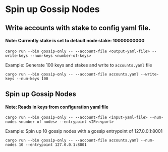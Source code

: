 # Spin up Gossip Nodes

## Write accounts with stake to config yaml file.
#### Note: Currently stake is set to default node stake: 10000000000

```
cargo run --bin gossip-only -- --account-file <output-yaml-file> --write-keys --num-keys <number-of-keys>
```

Example:
Generate 100 keys and stakes and write to `accounts.yaml` file
```
cargo run --bin gossip-only -- --account-file accounts.yaml --write-keys --num-keys 100
```

## Spin up Gossip Nodes
#### Note: Reads in <N> keys from configuration yaml file

```
cargo run --bin gossip-only -- --account-file <input-yaml-file> --num-nodes <number of nodes> --entrypoint <IP>:<port>
```

Example:
Spin up 10 gossip nodes with a gossip entrypoint of 127.0.0.1:8001
```
cargo run --bin gossip-only -- --account-file accounts.yaml --num-nodes 10 --entrypoint 127.0.0.1:8001
```
